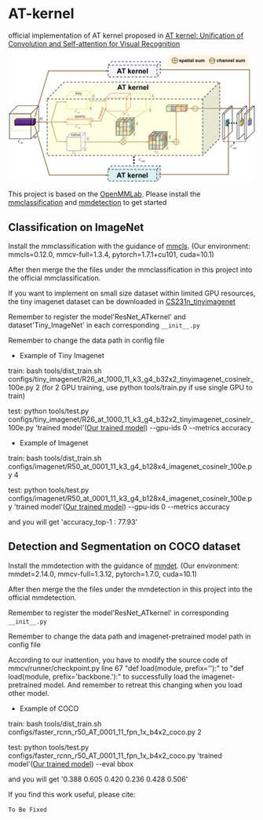 # AT-kernel


official implementation of AT kernel proposed in [AT kernel: Unification of Convolution and Self-attention for Visual Recognition](arXiv_ToBeFixed)

<p align="center"><img src="Figure/ATkernel.jpg" width="500" /></p>



This project is based on the [OpenMMLab](https://openmmlab.com/). Please install the [mmclassification](https://github.com/open-mmlab/mmclassification) and [mmdetection](https://github.com/open-mmlab/mmdetection) to get started


## Classification on ImageNet

Install the mmclassification with the guidance of [mmcls](https://github.com/Koooko96/mmclassification/blob/master/docs/install.md). (Our environment: mmcls=0.12.0, mmcv-full=1.3.4, pytorch=1.7.1+cu101, cuda=10.1)

After then merge the the files under the mmclassification in this project into the official mmclassification. 

If you want to implement on small size dataset within limited GPU resources, the tiny imagenet dataset can be downloaded in [CS231n_tinyimagenet](http://cs231n.stanford.edu/tiny-imagenet-200.zip)

Remember to register the model'ResNet_ATkernel' and dataset'Tiny_ImageNet' in each corresponding `__init__.py`

Remember to change the data path in config file


- Example of Tiny Imagenet

train: bash tools/dist_train.sh configs/tiny_imagenet/R26_at_1000_11_k3_g4_b32x2_tinyimagenet_cosinelr_100e.py 2 (for 2 GPU training, use python tools/train.py if use single GPU to train)

test: python tools/test.py configs/tiny_imagenet/R26_at_1000_11_k3_g4_b32x2_tinyimagenet_cosinelr_100e.py 'trained model'([Our trained model](https://drive.google.com/file/d/142eLQyIIrxYg8S1aMp3PWBaOtsEyvgUY/view?usp=sharing)) --gpu-ids 0 --metrics accuracy

- Example of Imagenet

train: bash tools/dist_train.sh configs/imagenet/R50_at_0001_11_k3_g4_b128x4_imagenet_cosinelr_100e.py 4

test: python tools/test.py configs/imagenet/R50_at_0001_11_k3_g4_b128x4_imagenet_cosinelr_100e.py 'trained model'([Our trained model](https://drive.google.com/file/d/1r4TJw7bBKai3iXFKp2rXqL9Hhuo_izes/view?usp=sharing)) --gpu-ids 0 --metrics accuracy

and you will get 'accuracy_top-1 : 77.93'


## Detection and Segmentation on COCO dataset
Install the mmdetection with the guidance of [mmdet](https://github.com/open-mmlab/mmdetection/blob/master/docs/en/get_started.md). (Our environment: mmdet=2.14.0, mmcv-full=1.3.12, pytorch=1.7.0, cuda=10.1)

After then merge the the files under the mmdetection in this project into the official mmdetection. 

Remember to register the model'ResNet_ATkernel' in corresponding `__init__.py`

Remember to change the data path and imagenet-pretrained model path in config file

According to our inattention, you have to modify the source code of mmcv/runner/checkpoint.py line 67 "def load(module, prefix=''):" to "def load(module, prefix='backbone.'):" to successfully load the imagenet-pretrained model. And remember to retreat this changing when you load other model. 


- Example of COCO

train: bash tools/dist_train.sh configs/faster_rcnn_r50_AT_0001_11_fpn_1x_b4x2_coco.py 2

test: python tools/test.py configs/faster_rcnn_r50_AT_0001_11_fpn_1x_b4x2_coco.py 'trained model'([Our trained model](https://drive.google.com/file/d/1r0EOs1xdvuaWRWsuk_Ee1NU7Ge3dA_bS/view?usp=sharing)) --eval bbox

and you will get '0.388 0.605 0.420 0.236 0.428 0.506'



If you find this work useful, please cite:
```
To Be Fixed
```